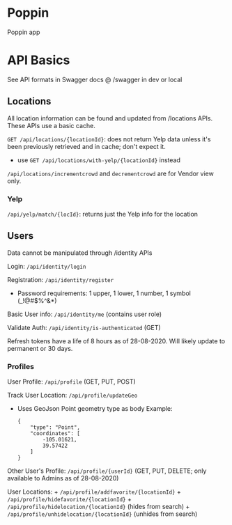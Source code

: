 # Poppin
Poppin app


# API Basics
See API formats in Swagger docs @ /swagger in dev or local

## Locations

All location information can be found and updated from /locations APIs. These APIs use a basic cache. 

`GET /api/locations/{locationId}`: does not return Yelp data unless it's been previously retrieved and in cache; don't expect it.
+ use `GET /api/locations/with-yelp/{locationId}` instead

`/api/locations/incrementcrowd` and `decrementcrowd` are for Vendor view only.

### Yelp
`/api/yelp/match/{locId}`: returns just the Yelp info for the location

## Users

Data cannot be manipulated through /identity APIs

Login: `/api/identity/login`

Registration: `/api/identity/register`
+ Password requirements: 1 upper, 1 lower, 1 number, 1 symbol (_!@#$%^&*)

Basic User info: `/api/identity/me` (contains user role)

Validate Auth: `/api/identity/is-authenticated` (GET)
  
Refresh tokens have a life of 8 hours as of 28-08-2020. Will likely update to permanent or 30 days.
  
### Profiles
  
User Profile: `/api/profile` (GET, PUT, POST)

Track User Location: `/api/profile/updateGeo`
+ Uses GeoJson Point geometry type as body
    Example: 
    ```
    {
        "type": "Point",
        "coordinates": [
            -105.01621,
            39.57422
        ]
    }
    ```

Other User's Profile: `/api/profile/{userId}` (GET, PUT, DELETE; only available to Admins as of 28-08-2020)

User Locations:
    + `/api/profile/addfavorite/{locationId}`
    + `/api/profile/hidefavorite/{locationId}`
    + `/api/profile/hidelocation/{locationId}` (hides from search)
    + `/api/profile/unhidelocation/{locationId}` (unhides from search)
